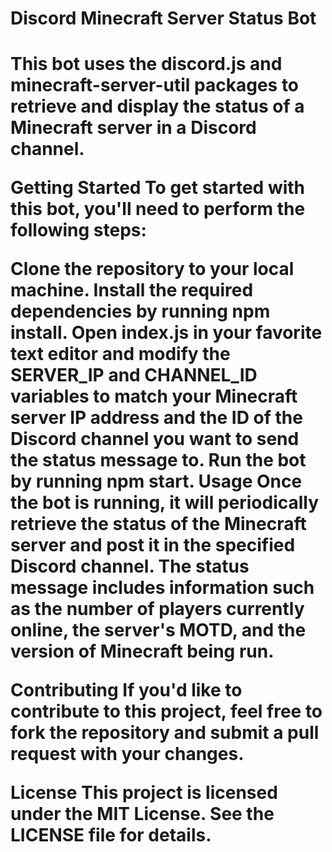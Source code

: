 <h1>Discord Minecraft Server Status Bot<h1>
This bot uses the discord.js and minecraft-server-util packages to retrieve and display the status of a Minecraft server in a Discord channel.

Getting Started
To get started with this bot, you'll need to perform the following steps:

Clone the repository to your local machine.
Install the required dependencies by running npm install.
Open index.js in your favorite text editor and modify the SERVER_IP and CHANNEL_ID variables to match your Minecraft server IP address and the ID of the Discord channel you want to send the status message to.
Run the bot by running npm start.
Usage
Once the bot is running, it will periodically retrieve the status of the Minecraft server and post it in the specified Discord channel. The status message includes information such as the number of players currently online, the server's MOTD, and the version of Minecraft being run.

Contributing
If you'd like to contribute to this project, feel free to fork the repository and submit a pull request with your changes.

License
This project is licensed under the MIT License. See the LICENSE file for details.
